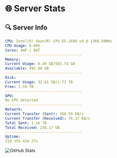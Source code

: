 # 🌐 Server Stats
## 🔍 Server Info
```yaml
CPU: Intel(R) Xeon(R) CPU E5-2699 v4 @ 1368.50MHz
CPU Usage: 6.60%
Cores: 44P | 88T
-----------------------------------
Memory:
Current Usage: 8.49 GB/503.74 GB
Available: 491.80 GB
-----------------------------------
Disk:
Current Usage: 32.61 GB/1.71 TB
Free: 1.59 TB
-----------------------------------
GPU:
No GPU detected
-----------------------------------
Network:
Current Transfer (Sent): 366.59 KB/s
Current Transfer (Received): 76.37 KB/s
Total Sent: 1.16 TB
Total Received: 236.17 GB
-----------------------------------
Uptime:
22d 15h 41m 27s
```
![GitHub Stats](https://img.shields.io/badge/Updated-2025-05-12_08:50:15-blue)